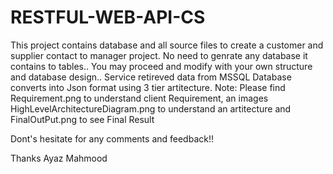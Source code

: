 # RESTFUL-WEB-API-CS
This project contains database and all source files to create a customer and supplier contact to manager project.
No need to genrate any database it contains to tables.. You may proceed and modify with your own structure and database design..
Service retireved data from MSSQL Database converts into Json format using 3 tier artitecture.
Note: Please find Requirement.png to understand client Requirement, an images HighLevelArchitectureDiagram.png to understand an artitecture and FinalOutPut.png to see Final Result 

Dont's hesitate for any comments and feedback!!

Thanks
Ayaz Mahmood
